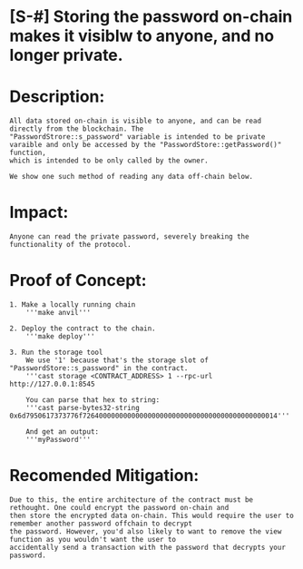# [S-#] Storing the password on-chain makes it visiblw to anyone, and no longer private.


# Description:
    All data stored on-chain is visible to anyone, and can be read directly from the blockchain. The
    "PasswordStrore::s_password" variable is intended to be private varaible and only be accessed by the "PasswordStore::getPassword()" function,
    which is intended to be only called by the owner.

    We show one such method of reading any data off-chain below.

# Impact:
    Anyone can read the private password, severely breaking the functionality of the protocol.

# Proof of Concept:

    1. Make a locally running chain
        '''make anvil'''

    2. Deploy the contract to the chain.
        '''make deploy'''

    3. Run the storage tool
        We use '1' because that's the storage slot of "PasswordStore::s_password" in the contract.
        '''cast storage <CONTRACT_ADDRESS> 1 --rpc-url http://127.0.0.1:8545

        You can parse that hex to string:
        '''cast parse-bytes32-string 0x6d7950617373776f726400000000000000000000000000000000000000000014'''

        And get an output:
        '''myPassword'''


# Recomended Mitigation:
    Due to this, the entire architecture of the contract must be rethought. One could encrypt the password on-chain and
    then store the encrypted data on-chain. This would require the user to remember another password offchain to decrypt
    the password. However, you'd also likely to want to remove the view function as you wouldn't want the user to 
    accidentally send a transaction with the password that decrypts your password.
